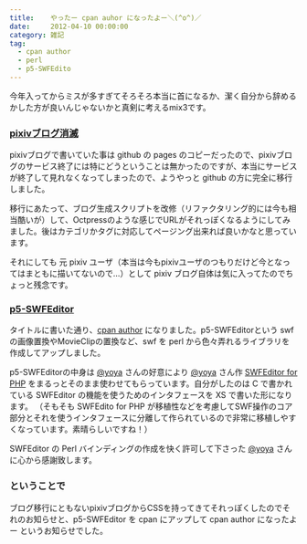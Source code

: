 ```yaml
---
title:    やったー cpan auhor になったよー＼(^o^)／
date:     2012-04-10 00:00:00
category: 雑記
tag:
  - cpan author
  - perl
  - p5-SWFEdito
---
```


今年入ってからミスが多すぎてそろそろ本当に首になるか、潔く自分から辞めるかした方が良いんじゃないかと真剣に考えるmix3です。

### [pixivブログ消滅](http://pixiv.cc/mix3)

pixivブログで書いていた事は github の pages のコピーだったので、pixivブログのサービス終了には特にどうということは無かったのですが、本当にサービスが終了して見れなくなってしまったので、ようやっと github の方に完全に移行しました。

移行にあたって、ブログ生成スクリプトを改修（リファクタリング的には今も相当酷いが）して、Octpressのような感じでURLがそれっぽくなるようにしてみました。後はカテゴリかタグに対応してページング出来れば良いかなと思っています。

それにしても 元 pixiv ユーザ（本当は今もpixivユーザのつもりだけど今となってはまともに描いてないので…）として pixiv ブログ自体は気に入ってたのでちょっと残念です。

### [p5-SWFEditor](https://github.com/mix3/p5-SWFEditor)

タイトルに書いた通り、[cpan author](http://search.cpan.org/~himachoco/) になりました。p5-SWFEditorという swf の画像置換やMovieClipの置換など、swf を perl から色々弄れるライブラリを作成してアップしました。

p5-SWFEditorの中身は [@yoya](https://twitter.com/#!/yoya) さんの好意により [@yoya](https://twitter.com/#!/yoya) さん作 [SWFEditor for PHP](http://sourceforge.jp/projects/swfed/) をまるっとそのまま使わせてもらっています。自分がしたのは C で書かれている SWFEditor の機能を使うためのインタフェースを XS で書いた形になります。
（そもそも SWFEdito for PHP が移植性などを考慮してSWF操作のコア部分とそれを使うインタフェースに分離して作られているので非常に移植しやすくなっています。素晴らしいですね！）

SWFEditor の Perl バインディングの作成を快く許可して下さった [@yoya](https://twitter.com/#!/yoya) さんに心から感謝致します。

### ということで

ブログ移行にともないpixivブログからCSSを持ってきてそれっぽくしたのでそれのお知らせと、p5-SWFEditor を cpan にアップして cpan author になったよー というお知らせでした。
